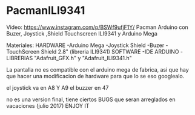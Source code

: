 # PacmanILI9341
Video:
https://www.instagram.com/p/BSWf9ufjF1Y/
Pacman Arduino con Buzer, Joystick ,Shield Touchscreen ILI9341 y Arduino Mega

Materiales:
    HARDWARE
    -Arduino Mega
    -Joystick Shield
    -Buzer 
    -TouchScreen Shield 2.8" (libreria ILI9341)
    SOFTWARE
    -IDE ARDUINO 
    -LIBRERIAS "Adafruit_GFX.h" y
               "Adafruit_ILI9341.h"
              
La pantalla no es compatible con el arduino mega de fabrica, asi que hay que hacer una modificacion de hardware para que lo se
eso googlealo.

el joystick va en A8 Y A9
el buzzer en 47

no es una version final, tiene ciertos BUGS que seran arreglados en vacaciones (julio 2017)
ENJOY IT 

